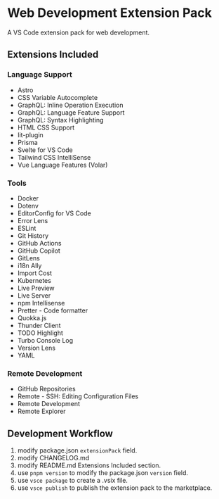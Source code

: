 # Web Development Extension Pack

A VS Code extension pack for web development.

## Extensions Included

### Language Support

- Astro
- CSS Variable Autocomplete
- GraphQL: Inline Operation Execution
- GraphQL: Language Feature Support
- GraphQL: Syntax Highlighting
- HTML CSS Support
- lit-plugin
- Prisma
- Svelte for VS Code
- Tailwind CSS IntelliSense
- Vue Language Features (Volar)

### Tools

- Docker
- Dotenv
- EditorConfig for VS Code
- Error Lens
- ESLint
- Git History
- GitHub Actions
- GitHub Copilot
- GitLens
- i18n Ally
- Import Cost
- Kubernetes
- Live Preview
- Live Server
- npm Intellisense
- Pretter - Code formatter
- Quokka.js
- Thunder Client
- TODO Highlight
- Turbo Console Log
- Version Lens
- YAML

### Remote Development

- GitHub Repositories
- Remote - SSH: Editing Configuration Files
- Remote Development
- Remote Explorer

## Development Workflow

1. modify package.json `extensionPack` field.
1. modify CHANGELOG.md
1. modify README.md Extensions Included section.
1. use `pnpm version` to modify the package.json `version` field.
1. use `vsce package` to create a .vsix file.
1. use `vsce publish` to publish the extension pack to the marketplace.
